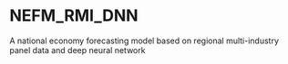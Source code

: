 # NEFM_RMI_DNN
A national economy forecasting model based on regional multi-industry panel data and deep neural network
